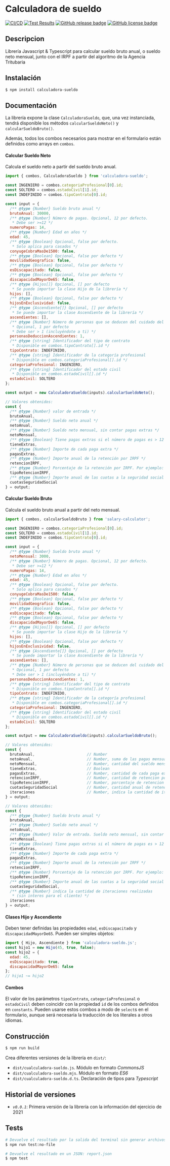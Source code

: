 # Calculadora de sueldo

[![CI/CD](https://github.com/miguelchaves/calculadora-sueldo/actions/workflows/node.js.yml/badge.svg)](https://github.com/miguelchaves/calculadora-sueldo/actions/workflows/node.js.yml)
[![Test Results](https://raw.githubusercontent.com/gist/miguelchaves/e1322bdeacf4783dafc8911db1429896/raw/badge.svg)](https://github.com/miguelchaves/calculadora-sueldo/actions/workflows/node.js.yml)
[![GitHub release badge](https://badgen.net/github/release/miguelchaves/calculadora-sueldo/stable)](https://github.com/miguelchaves/calculadora-sueldo/releases/latest)
[![GitHub license badge](https://badgen.net/github/license/miguelchaves/calculadora-sueldo)](https://github.com/miguelchaves/calculadora-sueldo/blob/main/LICENSE)

## Descripcion
Librería Javascript & Typescript para calcular sueldo bruto anual, o sueldo neto mensual, junto con el IRPF a partir del algoritmo de la Agencia Tritubaria

Instalación
-----------

```bash
$ npm install calculadora-sueldo
```

Documentación
-------------

La librería expone la clase `CalculadoraSueldo`, que, una vez instanciada, tendrá disponible los métodos `calcularSueldoNeto()` y `calcularSueldoBruto()`.

Además, todos los combos necesarios para mostrar en el formulario están definidos como arrays en `combos`.

#### Calcular Sueldo Neto

Calcula el sueldo neto a partir del sueldo bruto anual.

```javascript
import { combos, CalculadoraSueldo } from 'calculadora-sueldo';

const INGENIERO = combos.categoriaProfesional[0].id;
const SOLTERO = combos.estadoCivil[1].id;
const INDEFINIDO = combos.tipoContrato[0].id;

const input = {
  /** @type {Number} Sueldo bruto anual */
  brutoAnual: 30000,
  /** @type {Number} Número de pagas. Opcional, 12 por defecto.
   * Debe ser >=12 */
  numeroPagas: 14,
  /** @type {Number} Edad en años */
  edad: 45,
  /** @type {Boolean} Opcional, false por defecto.
   * Solo aplica para casados */
  conyugeCobraMasDe1500: false,
  /** @type {Boolean} Opcional, false por defecto */
  movilidadGeografica: false,
  /** @type {Boolean} Opcional, false por defecto */
  esDiscapacitado: false,
  /** @type {Boolean} Opcional, false por defecto */
  discapacidadMayorDe65: false,
  /** @type {Hijos[]} Opcional, [] por defecto
   * Se puede importar la clase Hijo de la librería */
  hijos: [],
  /** @type {Boolean} Opcional, false por defecto */
  hijosEnExclusividad: false,
  /** @type {Ascendiente[]} Opcional, [] por defecto
   * Se puede importar la clase Ascendiente de la librería */
  ascendientes: [],
  /** @type {Number} Número de personas que se deducen del cuidado del mayor.
   * Opcional, 1 por defecto
   * Debe ser > 1 (incluyéndote a ti) */
  personasDeduccionAscendientes: 1,
  /** @type {string} Identificador del tipo de contrato
   * Disponible en combos.tipoContrato[].id */
  tipoContrato: INDEFINIDO,
  /** @type {string} Identificador de la categoría profesional
   * Disponible en combos.categoriaProfesional[].id */
  categoriaProfesional: INGENIERO,
  /** @type {string} Identificador del estado civil
   * Disponible en combos.estadoCivil[].id */
  estadoCivil: SOLTERO
};

const output = new CalculadoraSueldo(inputs).calcularSueldoNeto();

// Valores obtenidos:
const {
  /** @type {Number} valor de entrada */
  brutoAnual,
  /** @type {Number} Sueldo neto anual */
  netoAnual,
  /** @type {Number} Sueldo neto mensual, sin contar pagas extras */
  netoMensual,
  /** @type {Boolean} Tiene pagas extras si el número de pagas es > 12 */
  tieneExtras,
  /** @type {Number} Importe de cada paga extra */
  pagasExtras,
  /** @type {Number} Importe anual de la retención por IRPF */
  retencionIRPF,
  /** @type {Number} Porcentaje de la retención por IRPF. Por ejemplo: 0.15 */
  tipoRetencionIRPF,
  /** @type {Number} Importe anual de las cuotas a la seguridad social */
  cuotasSeguridadSocial
} = output;
```

#### Calcular Sueldo Bruto
Calcula el sueldo bruto anual a partir del neto mensual.

```javascript
import { combos, calcularSueldoBruto } from 'salary-calculator';

const INGENIERO = combos.categoriaProfesional[0].id;
const SOLTERO = combos.estadoCivil[1].id;
const INDEFINIDO = combos.tipoContrato[0].id;

const input = {
  /** @type {Number} Sueldo bruto anual */
  netoMensual: 3000,
  /** @type {Number} Número de pagas. Opcional, 12 por defecto.
   * Debe ser >=12 */
  numeroPagas: 14,
  /** @type {Number} Edad en años */
  edad: 45,
  /** @type {Boolean} Opcional, false por defecto.
   * Solo aplica para casados */
  conyugeCobraMasDe1500: false,
  /** @type {Boolean} Opcional, false por defecto */
  movilidadGeografica: false,
  /** @type {Boolean} Opcional, false por defecto */
  esDiscapacitado: false,
  /** @type {Boolean} Opcional, false por defecto */
  discapacidadMayorDe65: false,
  /** @type {Hijos[]} Opcional, [] por defecto
   * Se puede importar la clase Hijo de la librería */
  hijos: [],
  /** @type {Boolean} Opcional, false por defecto */
  hijosEnExclusividad: false,
  /** @type {Ascendiente[]} Opcional, [] por defecto
   * Se puede importar la clase Ascendiente de la librería */
  ascendientes: [],
  /** @type {Number} Número de personas que se deducen del cuidado del mayor.
   * Opcional, 1 por defecto
   * Debe ser > 1 (incluyéndote a ti) */
  personasDeduccionAscendientes: 1,
  /** @type {string} Identificador del tipo de contrato
   * Disponible en combos.tipoContrato[].id */
  tipoContrato: INDEFINIDO,
  /** @type {string} Identificador de la categoría profesional
   * Disponible en combos.categoriaProfesional[].id */
  categoriaProfesional: INGENIERO,
  /** @type {string} Identificador del estado civil
   * Disponible en combos.estadoCivil[].id */
  estadoCivil: SOLTERO
};

const output = new CalculadoraSueldo(inputs).calcularSueldoBruto();

// Valores obtenidos:
const {
  brutoAnual,                       // Number
  netoAnual,                        // Number, suma de las pagas mensuales y extras
  netoMensual,                      // Number, cantidad del sueldo mensual
  tieneExtras,                      // Boolean
  pagasExtras,                      // Number, cantidad de cada paga extra
  retencionIRPF,                    // Number, cantidad de retencion por IRPF
  tipoRetencionIRPF,                // Number, porcentaje de retencion por IRPF sobre el sueldo bruto
  cuotasSeguridadSocial             // Number, cantidad anual de retención de la Seguridad Social
  iteraciones                       // Number, indica la cantidad de iteraciones realizadas (sin interes para el cliente)
} = output;

// Valores obtenidos:
const {
  /** @type {Number} Sueldo bruto anual */
  brutoAnual,
  /** @type {Number} Sueldo neto anual */
  netoAnual,
  /** @type {Number} Valor de entrada. Sueldo neto mensual, sin contar pagas extras */
  netoMensual,
  /** @type {Boolean} Tiene pagas extras si el número de pagas es > 12 */
  tieneExtras,
  /** @type {Number} Importe de cada paga extra */
  pagasExtras,
  /** @type {Number} Importe anual de la retención por IRPF */
  retencionIRPF,
  /** @type {Number} Porcentaje de la retención por IRPF. Por ejemplo: 0.15 */
  tipoRetencionIRPF,
  /** @type {Number} Importe anual de las cuotas a la seguridad social */
  cuotasSeguridadSocial,
  /** @type {Number} indica la cantidad de iteraciones realizadas
   * (sin interes para el cliente) */
  iteraciones
} = output;
```

#### Clases Hijo y Ascendiente

Deben tener definidas las propiedades `edad`, `esDiscapacitado` y `discapacidadMayorDe65`. Pueden ser simples objetos:

```javascript
import { Hijo, Ascendiente } from 'calculadora-sueldo.js';
const hijo1 = new Hijo(45, true, false);
const hijo2 = {
  edad: 45,
  esDiscapacitado: true,
  discapacidadMayorDe65: false
};
// hijo1 ~= hijo2
```

#### Combos

El valor de los parámetros `tipoContrato`, `categoríaProfesional` o `estadoCivil` deben coincidir con la propiedad `id` de los combos definidos en `constants`. Pueden usarse estos combos a modo de `select`s en el formulario, aunque será necesaria la traducción de los literales a otros idiomas.


Construcción
-------------
```bash
$ npm run build
```
Crea diferentes versiones de la librería en `dist/`:
* `dist/cualculadora-sueldo.js`. Módulo en formato *CommonsJS*
* `dist/cualculadora-sueldo.mjs`. Módulo en formato *ES6*
* `dist/cualculadora-sueldo.d.ts`. Declaración de tipos para *Typescript*

Historial de versiones
-------------
* *`v0.0.1`*: Primera versión de la librería con la información del ejercicio de 2021


Tests
-------------

```bash
# Devuelve el resultado por la salida del terminal sin generar archivos:
$ npm run test:no-file

# Devuelve el resultado en un JSON: report.json
$ npm test
```
